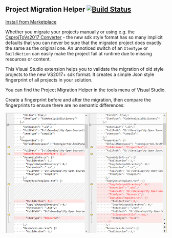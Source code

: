 ## Project Migration Helper [![Build Status](https://dev.azure.com/tom-englert/Open%20Source/_apis/build/status/ProjectMigrationHelper?branchName=master)](https://dev.azure.com/tom-englert/Open%20Source/_build/latest?definitionId=29&branchName=master) 

[Install from Marketplace](https://marketplace.visualstudio.com/items?itemName=TomEnglert.ProjectMigrationHelper)

Whether you migrate your projects manually or using e.g. 
the [CsprojToVs2017 Converter](https://github.com/hvanbakel/CsprojToVs2017) - the new 
sdk style format has so many implicit defaults that you can never be sure that the migrated project 
does exactly the same as the original one. 
An unnoticed switch of an ```ItemType``` or ```BuildAction``` can easily make the project 
fail at runtime due to missing resources or content.

This Visual Studio extension helps you to validate the migration of old style projects to the new VS2017+ sdk format.
It creates a simple Json style fingerprint of all projects in your solution.

You can find the Project Migration Helper in the tools menu of Visual Studio.

Create a fingerprint before and after the migration, then compare the fingerprints to ensure there are no semantic differences:

![Sample Difference](SampleDiff.png)
